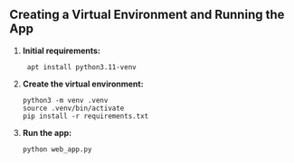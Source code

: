 
## Creating a Virtual Environment and Running the App
1. **Initial requirements:**

        apt install python3.11-venv

2.  **Create the virtual environment:**

      
        python3 -m venv .venv  
        source .venv/bin/activate  
        pip install -r requirements.txt
       
3.  **Run the app:**
 
        python web_app.py
       

